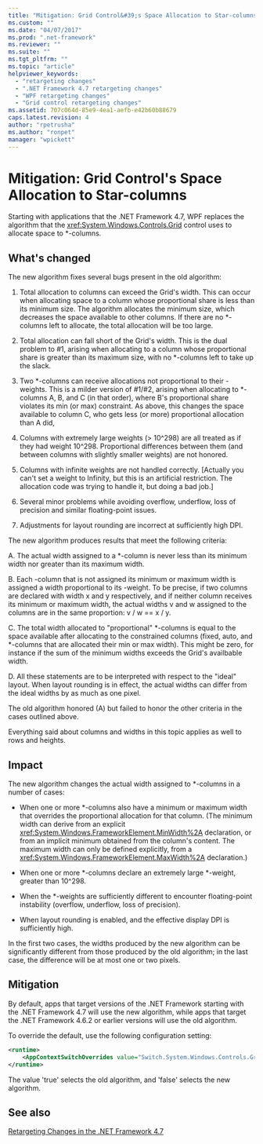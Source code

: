 ```yaml
---
title: "Mitigation: Grid Control&#39;s Space Allocation to Star-columns | Microsoft Docs"
ms.custom: ""
ms.date: "04/07/2017"
ms.prod: ".net-framework"
ms.reviewer: ""
ms.suite: ""
ms.tgt_pltfrm: ""
ms.topic: "article"
helpviewer_keywords: 
  - "retargeting changes"
  - ".NET Framework 4.7 retargeting changes"
  - "WPF retargeting changes"
  - "Grid control retargeting changes"
ms.assetid: 707c064d-85e9-4ea1-aefb-e42b60b88679
caps.latest.revision: 4
author: "rpetrusha"
ms.author: "ronpet"
manager: "wpickett"
---
```

# Mitigation: Grid Control&#39;s Space Allocation to Star-columns

Starting with applications that the .NET Framework 4.7, WPF replaces the algorithm that the <xref:System.Windows.Controls.Grid> control uses to allocate space to \*-columns. 

## What's changed

The new algorithm fixes several bugs present in the old algorithm:

1. Total allocation to columns can exceed the Grid's width. This can occur when allocating space to a column whose proportional share is less than its minimum size. The algorithm allocates the minimum size, which decreases the space available to other columns. If there are no \*-columns left to allocate, the total allocation will be too large.

1. Total allocation can fall short of the Grid's width. This is the dual problem to #1, arising when allocating to a column whose proportional share is greater than its maximum size, with no \*-columns left to take up the slack.

1. Two \*-columns can receive allocations not proportional to their -weights. This is a milder version of #1/#2, arising when allocating to *-columns A, B, and C (in that order), where B's proportional share violates its min (or max) constraint. As above, this changes the space available to column C, who gets less (or more) proportional allocation than A did,

1. Columns with extremely large weights (> 10^298) are all treated as if they had weight 10^298. Proportional differences between them (and between columns with slightly smaller weights) are not honored.

1. Columns with infinite weights are not handled correctly. [Actually you can't set a weight to Infinity, but this is an artificial restriction. The allocation code was trying to handle it, but doing a bad job.]

1. Several minor problems while avoiding overflow, underflow, loss of precision and similar floating-point issues.

1. Adjustments for layout rounding are incorrect at sufficiently high DPI.

The new algorithm produces results that meet the following criteria:

A. The actual width assigned to a *-column is never less than its minimum width nor greater than its maximum width.

B. Each -column that is not assigned its minimum or maximum width is assigned a width proportional to its -weight. To be precise, if two columns are declared with width x and y respectively, and if neither column receives its minimum or maximum width, the actual widths v and w assigned to the columns are in the same proportion: v / w == x / y.

C. The total width allocated to "proportional" \*-columns is equal to the space available after allocating to the constrained columns (fixed, auto, and \*-columns that are allocated their min or max width). This might be zero, for instance if the sum of the minimum widths exceeds the Grid's availbable width.

D. All these statements are to be interpreted with respect to the "ideal" layout. When layout rounding is in effect, the actual widths can differ from the ideal widths by as much as one pixel.

The old algorithm honored (A) but failed to honor the other criteria in the cases outlined above.

Everything said about columns and widths in this topic applies as well to rows and heights.

## Impact

The new algorithm changes the actual width assigned to \*-columns in a number of cases:

- When one or more \*-columns also have a minimum or maximum width that overrides the proportional allocation for that column. (The minimum width can derive from an explicit <xref:System.Windows.FrameworkElement.MinWidth%2A> declaration, or from an implicit minimum obtained from the column's content. The maximum width can only be defined explicitly, from a <xref:System.Windows.FrameworkElement.MaxWidth%2A> declaration.)

- When one or more \*-columns declare an extremely large \*-weight, greater than 10^298.

- When the \*-weights are sufficiently different to encounter floating-point instability (overflow, underflow, loss of precision).

- When layout rounding is enabled, and the effective display DPI is sufficiently high.

In the first two cases, the widths produced by the new algorithm can be significantly different from those produced by the old algorithm; in the last case, the difference will be at most one or two pixels.

## Mitigation

By default, apps that target versions of the .NET Framework starting with the .NET Framework 4.7 will use the new algorithm, while apps that target the .NET Framework 4.6.2 or earlier versions will use the old algorithm.

To override the default, use the following configuration setting:

```xml
<runtime>
    <AppContextSwitchOverrides value="Switch.System.Windows.Controls.Grid.StarDefinitionsCanExceedAvailableSpace=true" /> 
</runtime>
```

The value 'true' selects the old algorithm, and 'false' selects the new algorithm.

## See also
[Retargeting Changes in the .NET Framework 4.7](../../../docs/framework/migration-guide/retargeting-changes-in-the-net-framework-4-7.md)
